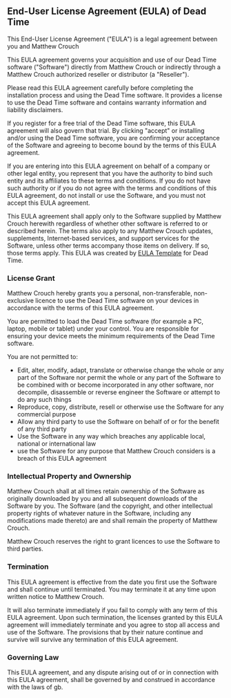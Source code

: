 End-User License Agreement (EULA) of Dead Time
----------------------------------------------

This End-User License Agreement ("EULA") is a legal agreement between you and Matthew Crouch

This EULA agreement governs your acquisition and use of our Dead Time software ("Software") directly from Matthew Crouch or indirectly through a Matthew Crouch authorized reseller or distributor (a "Reseller").

Please read this EULA agreement carefully before completing the installation process and using the Dead Time software. It provides a license to use the Dead Time software and contains warranty information and liability disclaimers.

If you register for a free trial of the Dead Time software, this EULA agreement will also govern that trial. By clicking "accept" or installing and/or using the Dead Time software, you are confirming your acceptance of the Software and agreeing to become bound by the terms of this EULA agreement.

If you are entering into this EULA agreement on behalf of a company or other legal entity, you represent that you have the authority to bind such entity and its affiliates to these terms and conditions. If you do not have such authority or if you do not agree with the terms and conditions of this EULA agreement, do not install or use the Software, and you must not accept this EULA agreement.

This EULA agreement shall apply only to the Software supplied by Matthew Crouch herewith regardless of whether other software is referred to or described herein. The terms also apply to any Matthew Crouch updates, supplements, Internet-based services, and support services for the Software, unless other terms accompany those items on delivery. If so, those terms apply. This EULA was created by [EULA Template](https://www.eulatemplate.com) for Dead Time.

### License Grant

Matthew Crouch hereby grants you a personal, non-transferable, non-exclusive licence to use the Dead Time software on your devices in accordance with the terms of this EULA agreement.

You are permitted to load the Dead Time software (for example a PC, laptop, mobile or tablet) under your control. You are responsible for ensuring your device meets the minimum requirements of the Dead Time software.

You are not permitted to:

*   Edit, alter, modify, adapt, translate or otherwise change the whole or any part of the Software nor permit the whole or any part of the Software to be combined with or become incorporated in any other software, nor decompile, disassemble or reverse engineer the Software or attempt to do any such things
*   Reproduce, copy, distribute, resell or otherwise use the Software for any commercial purpose
*   Allow any third party to use the Software on behalf of or for the benefit of any third party
*   Use the Software in any way which breaches any applicable local, national or international law
*   use the Software for any purpose that Matthew Crouch considers is a breach of this EULA agreement

### Intellectual Property and Ownership

Matthew Crouch shall at all times retain ownership of the Software as originally downloaded by you and all subsequent downloads of the Software by you. The Software (and the copyright, and other intellectual property rights of whatever nature in the Software, including any modifications made thereto) are and shall remain the property of Matthew Crouch.

Matthew Crouch reserves the right to grant licences to use the Software to third parties.

### Termination

This EULA agreement is effective from the date you first use the Software and shall continue until terminated. You may terminate it at any time upon written notice to Matthew Crouch.

It will also terminate immediately if you fail to comply with any term of this EULA agreement. Upon such termination, the licenses granted by this EULA agreement will immediately terminate and you agree to stop all access and use of the Software. The provisions that by their nature continue and survive will survive any termination of this EULA agreement.

### Governing Law

This EULA agreement, and any dispute arising out of or in connection with this EULA agreement, shall be governed by and construed in accordance with the laws of gb.
